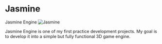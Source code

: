 # Jasmine
Jasmine Engine
![Jasmine](/Resources/Branding/Jasmine_Engine_Logo_Light?raw=true "Jasmine")

Jasmine Engine is one of my first practice development projects. My goal is to develop it into a simple but fully functional 3D game engine.